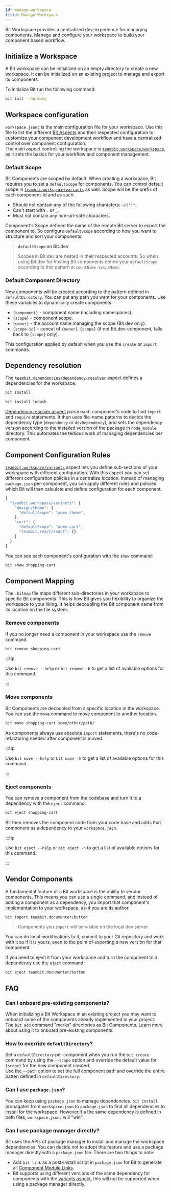 ```yaml
---
id: manage-workspace
title: Manage Workspace
---
```


Bit Workspace provides a centralized dev-experience for managing components. Manage and configure your workspace to build your component based workflow.

## Initialize a Workspace

A Bit workspace can be initialized on an empty directory to create a new workspace. It can be initialized on an existing project to manage and export its components.

To initialize Bit run the following command:

```sh
bit init --harmony
```

## Workspace configuration

`workspace.jsonc` is the main configuration file for your workspace. Use this file to list the different [Bit Aspects](/aspects/aspects-overview) and their respected configuration to customize your component development workflow and have a centralized control over component configuration.  
The main aspect controlling the workspace is [`teambit.workspace/workspace`](https://bit.dev/teambit/workspace/workspace), as it sets the basics for your workflow and component management.

### Default Scope

Bit Components are scoped by default. When creating a workspace, Bit requires you to set a `defaultScope` for components. You can control default scope in [`teambit.workspace/variants`](/aspects/variants) as well. Scope will be the prefix of each component-id and as such:

- Should not contain any of the following characters: `~)('!*`.
- Can't start with `.` or `_`.
- Must not contain any non-url-safe characters.

Component's Scope defined the name of the remote Bit server to export the component to. So configure `defaultScope` according to how you want to structure and sort your components.

> **`defaultScope` on Bit.dev**
>
> Scopes in Bit.dev are nested in their respected accounts. So when using Bit.dev for hosting Bit components define your `defaultScope` according to this pattern `AccountName.ScopeName`.

### Default Component Directory

New components will be created according to the pattern defined in `defaultDirectory`. You can put any path you want for your components. Use these variables to dynamically create components:

- `{component}` - component name (including namespaces).
- `{scope}` - component scope.
- `{owner}` - the account name managing the scope (Bit.dev only).
- `{scope-id}` - concat of `{owner}.{scope}` (if not Bit.dev-component, falls back to `{scope}` only).

This configuration applied by default when you use the `create` or `import` commands.

## Dependency resolution

The [`teambit.dependencies/dependency-resolver`](/aspects/dependency-resolver) aspect defines a dependencies for the workspace.

```sh title="Install all workspace dependencies"
bit install
```

```sh title="Add a new dependency"
bit install lodash
```

[Dependency resolver aspect](/aspects/dependency-resolver) parse each component's code to find `import` and `require` statements. It then uses file-name patterns to decide the dependency type (`dependency` or `devDependency`), and sets the dependency version according to the installed version of the package in `node_module` directory. This automates the tedious work of managing dependencies per component.

## Component Configuration Rules

[`teambit.workspace/variants`](/aspects/variants) aspect lets you define sub-sections of your workspace with different configuration. With this aspect you can set different configuration policies in a centralize location. Instead of managing `package.json` per-component, you can apply different rules and policies which Bit will then calculate and define configuration for each component.

```jsx
{
  "teambit.workspace/variants": {
    "design/theme": {
      "defaultScope": "acme.theme",
    },
    "cart": {
      "defaultScope": "acme.cart",
      "teambit.react/react": {}
    }
  }
}
```

You can see each component's configuration with the `show` command:

```sh
bit show shopping-cart
```

## Component Mapping

The `.bitmap` file maps different sub-directories in your workspace to specific Bit components. This is how Bit gives you flexibility to organize the workspace to your liking. It helps decoupling the Bit component name from its location on the file system.

### Remove components

If you no longer need a component in your workspace use the `remove` command.

```sh
bit remove shopping-cart
```

:::tip

Use `bit remove --help` or `bit remove -h` to get a list of available options for this command.

:::

### Move components

Bit Components are decoupled from a specific location in the workspace. You can use the `move` command to move component to another location.

```sh
bit move shopping-cart some/other/path/
```

As components always use absolute `import` statements, there's no code-refactoring needed after component is moved.

:::tip

Use `bit move --help` or `bit move -h` to get a list of available options for this command.

:::

### Eject components

You can remove a component from the codebase and turn it to a dependency with the `eject` command:

```sh
bit eject shopping-cart
```

Bit then removes the component code from your code base and adds that component as a dependency to your `workspace.json`.

:::tip

Use `bit eject --help` or `bit eject -h` to get a list of available options for this command.

:::

## Vendor Components

A fundamental feature of a Bit workspace is the ability to vendor components. This means you can use a single command, and instead of adding a component as a dependency, you import that component's implementation to your workspace, as-if you are its author.

```sh
bit import teambit.documenter/button
```

> Components you `import` will be visible on the local dev server.

You can do local modifications to it, commit to your Git repository and work with it as if it is yours, even to the point of exporting a new version for that component.

If you need to eject it from your workspace and turn the component to a dependency use the `eject` command:

```sh
bit eject teambit.documenter/button
```

## FAQ

### Can I onboard pre-existing components?

When initializing a Bit Workspace in an existing project you may want to onboard some of the components already implemented in your project.  
The `bit add` command "marks" directories as Bit Components. [Learn more](/reference/pre-existing-components) about using it to onboard pre-existing components.

### How to override `defaultDirectory`?

Set a `defaultDirectory` per component when you run the `bit create` command by using the `--scope` option and override the default value for `{scope}` for the new component created.  
Use the `--path` option to set the full component path and override the entire patten defined in `defaultDirectory`.

### Can I use `package.json`?

You can keep using `package.json` to manage dependencies. `bit install` propagates from `workspace.json` to `package.json` to find all dependencies to install for the workspace. However,if a the same dependency is defined in both files, `workspace.jsonc` will "win".

### Can I use package manager directly?

Bit uses the APIs of package manager to install and manage the workspace dependencies. You can decide not to adopt this feature and use a package manager directly with a `package.json` file. There are two things to note:

- Add `bit link` as a post-install script in `package.json` for Bit to generate all [Component Module Links](/essentials/workspace#component-module-links).
- Bit supports using different versions of the same dependency for components with the [variants aspect](/aspects/variants), this will not be supported when using a package manager directly.
